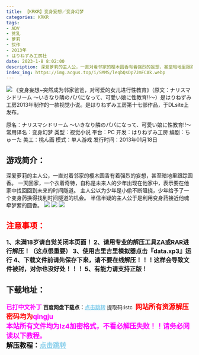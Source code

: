 ```yaml
---
title: 【KRKR】变身妄想／变身幻梦
categories: KRKR
tags:
- ADV
- 贫乳
- 萝莉
- 拔作
- 2013年
- はりねずみ工房社
date: 2023-1-8 8:02:00
description: 深爱萝莉的主人公，一直对着邻家的樱木圆香有着强烈的妄想，甚至暗地里跟踪圆香。一天回家，一个衣着奇特，自称是未来人的少年出现在他家中，表示要在他家中找回回到未来的时间隧道。主人公以为少年是小偷不断阻挠，少年给予了一个变身药换得找到时间隧道的机会。半信半疑的主人公于是利用变身药接近他魂牵梦萦的圆香。
index_img: https://img.acgus.top/i/SMMS/leqbQsDp7JmFCAk.webp
---
```

![](https://img.acgus.top/i/SMMS/leqbQsDp7JmFCAk.webp)
《变身妄想~突然成为邻家爸爸，对可爱的女儿进行性教育》（原文：ナリスマシドリーム ～いきなり隣のパパになって、可愛い娘に性教育!!～）是はりねずみ工房2013年制作的一款视觉小说。是はりねずみ工房第十七部作品，于DLsite上发布。

原名：ナリスマシドリーム ～いきなり隣のパパになって、可愛い娘に性教育!!～
常用译名：变身幻梦
类型：视觉小说
平台：PC
开发：はりねずみ工房
编剧：ちゅーた
美工：桃ん画
模式：单人游戏
发行时间：2013年01月18日

## 游戏简介：
深爱萝莉的主人公，一直对着邻家的樱木圆香有着强烈的妄想，甚至暗地里跟踪圆香。
一天回家，一个衣着奇特，自称是未来人的少年出现在他家中，表示要在他家中找回回到未来的时间隧道。
主人公以为少年是小偷不断阻挠，少年给予了一个变身药换得找到时间隧道的机会。
半信半疑的主人公于是利用变身药接近他魂牵梦萦的圆香。
![](https://img.acgus.top/i/SMMS/mRbdzYs1jEnShPW.webp)
![](https://img.acgus.top/i/SMMS/B5Q1l3ZqfXzIpwE.webp)
![](https://img.acgus.top/i/SMMS/WkKqSsDTumb7jZY.webp)





## <font color=#FF0000 >注意事项：</font>
<font size=3><b>1、未满18岁请自觉关闭本页面！
2、请用专业的解压工具ZA或RAR进行解压！（这点很重要）
3、使用吉里吉里模拟器点击『data.xp3』运行
4、下载文件前请先保存下来，请不要在线解压！！！这样会导致文件被封，对你也没好处！！！
5、有能力请支持正版！</b></font>

## 下载地址：
<font color=#FF00FF size=3><b>已打中文补丁</b></font>
<b>百度网盘下载点：</b><a href="https://pan.baidu.com/s/1T6m_Dte78jQNfCuck9Ty0w?pwd=istc" style="color: #87CEEB;"><b>点击跳转</b></a> 提取码:istc
<a style="padding: 0" href="https://post.qingju.org/AD/"><img style="max-width:100%" src="https://img.acgus.top/i/2024/07/478f689b8021d8d499ab43d21acf137a.gif" alt=""></a>
<b><font color=#FF0000 size=4>网站所有资源解压密码均为</b></font><b><font color=#FF00FF size=4>qingju</font><font color=#FF0000 ></font></b><br><b><font color=#FF00FF size=4>本站所有文件均为lz4加密格式，不看必解压失败！！请务必阅读以下教程。</b></font><br><b><font color=#000 size=4>解压教程：</b><a href="https://post.qingju.org/tutorial/000/" style="color: #87CEEB;"><b>点击跳转</b></a>